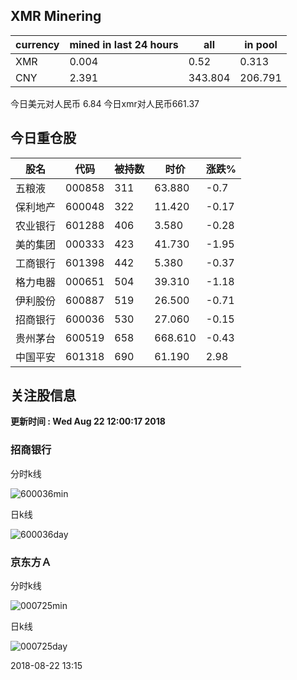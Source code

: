 ## XMR Minering

|currency|mined in last 24 hours|all|in pool|
|---|---|---|---|
|XMR|0.004|0.52|0.313|
|CNY|2.391|343.804|206.791|

今日美元对人民币 6.84	今日xmr对人民币661.37


## 今日重仓股 

|股名|代码|被持数|时价|涨跌%|
|---|---|---|---|---|
|五粮液|000858|311|63.880|-0.7|
|保利地产|600048|322|11.420|-0.17|
|农业银行|601288|406|3.580|-0.28|
|美的集团|000333|423|41.730|-1.95|
|工商银行|601398|442|5.380|-0.37|
|格力电器|000651|504|39.310|-1.18|
|伊利股份|600887|519|26.500|-0.71|
|招商银行|600036|530|27.060|-0.15|
|贵州茅台|600519|658|668.610|-0.43|
|中国平安|601318|690|61.190|2.98|

## 关注股信息
**更新时间 : Wed Aug 22 12:00:17 2018**
### 招商银行 
分时k线

![600036min](http://image.sinajs.cn/newchart/min/n/sh600036.gif)

日k线

![600036day](http://image.sinajs.cn/newchart/daily/n/sh600036.gif)

### 京东方Ａ 
分时k线

![000725min](http://image.sinajs.cn/newchart/min/n/sz000725.gif)

日k线

![000725day](http://image.sinajs.cn/newchart/daily/n/sz000725.gif)

2018-08-22 13:15